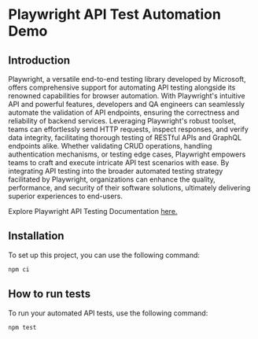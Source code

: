# Playwright API Test Automation Demo

## Introduction
Playwright, a versatile end-to-end testing library developed by Microsoft, offers comprehensive support for automating API testing alongside its renowned capabilities for browser automation. With Playwright's intuitive API and powerful features, developers and QA engineers can seamlessly automate the validation of API endpoints, ensuring the correctness and reliability of backend services. Leveraging Playwright's robust toolset, teams can effortlessly send HTTP requests, inspect responses, and verify data integrity, facilitating thorough testing of RESTful APIs and GraphQL endpoints alike. Whether validating CRUD operations, handling authentication mechanisms, or testing edge cases, Playwright empowers teams to craft and execute intricate API test scenarios with ease. By integrating API testing into the broader automated testing strategy facilitated by Playwright, organizations can enhance the quality, performance, and security of their software solutions, ultimately delivering superior experiences to end-users.

Explore Playwright API Testing Documentation [here.](https://playwright.dev/docs/api-testing)

## Installation
To set up this project, you can use the following command:

```bash
npm ci
```

## How to run tests
To run your automated API tests, use the following command:

```bash
npm test
```
